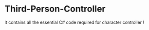 # Third-Person-Controller
It contains all the essential C# code required for character controller !
